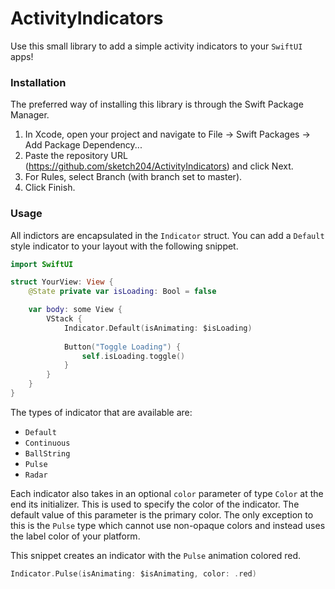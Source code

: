 # ActivityIndicators

Use this small library to add a simple activity indicators to your `SwiftUI` apps!



### Installation

The preferred way of installing this library is through the Swift Package Manager.

1. In Xcode, open your project and navigate to File → Swift Packages → Add Package Dependency...
2. Paste the repository URL (https://github.com/sketch204/ActivityIndicators) and click Next.
3. For Rules, select Branch (with branch set to master).
4. Click Finish.

### Usage

All indictors are encapsulated in the `Indicator` struct. You can add a `Default` style indicator to your layout with the following snippet.
``` Swift
import SwiftUI

struct YourView: View {
    @State private var isLoading: Bool = false

    var body: some View {
        VStack {
            Indicator.Default(isAnimating: $isLoading)
            
            Button("Toggle Loading") {
                self.isLoading.toggle()
            }
        }
    }
}
```

The types of indicator that are available are:
- `Default`
- `Continuous`
- `BallString`
- `Pulse`
- `Radar`

Each indicator also takes in an optional `color` parameter of type `Color` at the end its initializer. This is used to specify the color of the indicator. The default value of this parameter is the primary color. The only exception to this is the `Pulse` type which cannot use non-opaque colors and instead uses the label color of your platform. 

This snippet creates an indicator with the `Pulse` animation colored red.
``` Swift
Indicator.Pulse(isAnimating: $isAnimating, color: .red)
```
